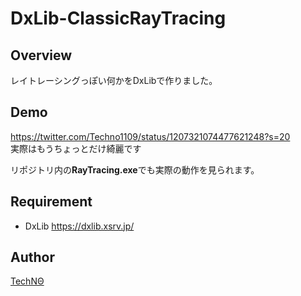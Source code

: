 DxLib-ClassicRayTracing
====

## Overview  
レイトレーシングっぽい何かをDxLibで作りました。

## Demo
https://twitter.com/Techno1109/status/1207321074477621248?s=20  
実際はもうちょっとだけ綺麗です

リポジトリ内の**RayTracing.exe**でも実際の動作を見られます。

## Requirement
- DxLib https://dxlib.xsrv.jp/

## Author

[TechNΘ](https://twitter.com/Techno1109)
